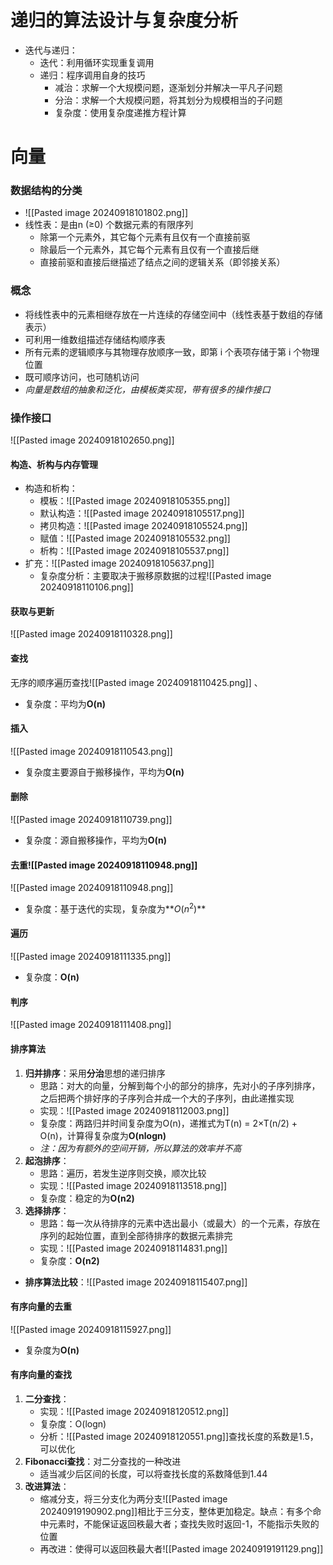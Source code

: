 # 递归的算法设计与复杂度分析

- 迭代与递归：
	- 迭代：利用循环实现重复调用
	- 递归：程序调用自身的技巧
		- 减治：求解一个大规模问题，逐渐划分并解决一平凡子问题
		- 分治：求解一个大规模问题，将其划分为规模相当的子问题
		- 复杂度：使用复杂度递推方程计算
# 向量
### 数据结构的分类
- ![[Pasted image 20240918101802.png]]
- 线性表：是由n (≥0) 个数据元素的有限序列
	- 除第一个元素外，其它每个元素有且仅有一个直接前驱
	- 除最后一个元素外，其它每个元素有且仅有一个直接后继
	- 直接前驱和直接后继描述了结点之间的逻辑关系（即邻接关系）
### 概念

- 将线性表中的元素相继存放在一片连续的存储空间中（线性表基于数组的存储表示）          
- 可利用一维数组描述存储结构顺序表
- 所有元素的逻辑顺序与其物理存放顺序一致，即第 i 个表项存储于第 i 个物理位置
- 既可顺序访问，也可随机访问
- *向量是数组的抽象和泛化，由模板类实现，带有很多的操作接口*
### 操作接口

![[Pasted image 20240918102650.png]]
#### 构造、析构与内存管理
- 构造和析构：
	- 模板：![[Pasted image 20240918105355.png]]
	- 默认构造：![[Pasted image 20240918105517.png]]
	- 拷贝构造：![[Pasted image 20240918105524.png]]
	- 赋值：![[Pasted image 20240918105532.png]]
	- 析构：![[Pasted image 20240918105537.png]]
- 扩充：![[Pasted image 20240918105637.png]]
	- 复杂度分析：主要取决于搬移原数据的过程![[Pasted image 20240918110106.png]]
#### 获取与更新
![[Pasted image 20240918110328.png]]
#### 查找
无序的顺序遍历查找![[Pasted image 20240918110425.png]]
、
- 复杂度：平均为**O(n)**
#### 插入
![[Pasted image 20240918110543.png]]
- 复杂度主要源自于搬移操作，平均为**O(n)**
#### 删除
![[Pasted image 20240918110739.png]]
- 复杂度：源自搬移操作，平均为**O(n)**
#### 去重![[Pasted image 20240918110948.png]]
![[Pasted image 20240918110948.png]]
- 复杂度：基于迭代的实现，复杂度为**$O(n^2)$**
#### 遍历
![[Pasted image 20240918111335.png]]
- 复杂度：**O(n)**
#### 判序
![[Pasted image 20240918111408.png]]
#### 排序算法
1. **归并排序**：采用**分治**思想的递归排序
	- 思路：对大的向量，分解到每个小的部分的排序，先对小的子序列排序，之后把两个排好序的子序列合并成一个大的子序列，由此递推实现
	- 实现：![[Pasted image 20240918112003.png]]
	- 复杂度：两路归并时间复杂度为O(n)，递推式为T(n) = 2×T(n/2) + O(n)，计算得复杂度为**O(nlogn)**
	- *注：因为有额外的空间开销，所以算法的效率并不高*
2. **起泡排序**：
	- 思路：遍历，若发生逆序则交换，顺次比较
	- 实现：![[Pasted image 20240918113518.png]]
	- 复杂度：稳定的为**O(n2)**
3. **选择排序**：
	- 思路：每一次从待排序的元素中选出最小（或最大）的一个元素，存放在序列的起始位置，直到全部待排序的数据元素排完
	- 实现：![[Pasted image 20240918114831.png]]
	- 复杂度：**O(n2)**
- **排序算法比较**：![[Pasted image 20240918115407.png]]
#### 有序向量的去重
![[Pasted image 20240918115927.png]]
- 复杂度为**O(n)**
#### 有序向量的查找
1. **二分查找**：
	- 实现：![[Pasted image 20240918120512.png]]
	- 复杂度：O(logn)
	- 分析：![[Pasted image 20240918120551.png]]查找长度的系数是1.5，可以优化
2. **Fibonacci查找**：对二分查找的一种改进 
	- 适当减少后区间的长度，可以将查找长度的系数降低到1.44
3. **改进算法**：
	- 缩减分支，将三分支化为两分支![[Pasted image 20240919190902.png]]相比于三分支，整体更加稳定。缺点：有多个命中元素时，不能保证返回秩最大者；查找失败时返回-1，不能指示失败的位置
	- 再改进：使得可以返回秩最大者![[Pasted image 20240919191129.png]]